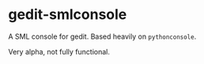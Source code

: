 gedit-smlconsole
================

A SML console for gedit. Based heavily on `pythonconsole`.

Very alpha, not fully functional.
